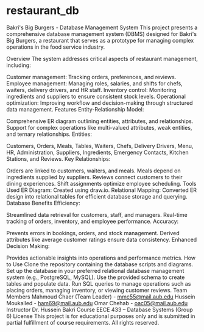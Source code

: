 # restaurant_db

Bakri's Big Burgers - Database Management System
This project presents a comprehensive database management system (DBMS) designed for Bakri's Big Burgers, a restaurant that serves as a prototype for managing complex operations in the food service industry.

Overview
The system addresses critical aspects of restaurant management, including:

Customer management: Tracking orders, preferences, and reviews.
Employee management: Managing roles, salaries, and shifts for chefs, waiters, delivery drivers, and HR staff.
Inventory control: Monitoring ingredients and suppliers to ensure consistent stock levels.
Operational optimization: Improving workflow and decision-making through structured data management.
Features
Entity-Relationship Model:

Comprehensive ER diagram outlining entities, attributes, and relationships.
Support for complex operations like multi-valued attributes, weak entities, and ternary relationships.
Entities:

Customers, Orders, Meals, Tables, Waiters, Chefs, Delivery Drivers, Menu, HR, Administration, Suppliers, Ingredients, Emergency Contacts, Kitchen Stations, and Reviews.
Key Relationships:

Orders are linked to customers, waiters, and meals.
Meals depend on ingredients supplied by suppliers.
Reviews connect customers to their dining experiences.
Shift assignments optimize employee scheduling.
Tools Used
ER Diagram: Created using draw.io.
Relational Mapping: Converted ER design into relational tables for efficient database storage and querying.
Database Benefits
Efficiency:

Streamlined data retrieval for customers, staff, and managers.
Real-time tracking of orders, inventory, and employee performance.
Accuracy:

Prevents errors in bookings, orders, and stock management.
Derived attributes like average customer ratings ensure data consistency.
Enhanced Decision Making:

Provides actionable insights into operations and performance metrics.
How to Use
Clone the repository containing the database scripts and diagrams.
Set up the database in your preferred relational database management system (e.g., PostgreSQL, MySQL).
Use the provided schema to create tables and populate data.
Run SQL queries to manage operations such as placing orders, managing inventory, or viewing customer reviews.
Team Members
Mahmoud Chaer (Team Leader) - mmc55@mail.aub.edu
Hussein Moukalled - ham69@mail.aub.edu
Omar Chehab - oac05@mail.aub.edu
Instructor
Dr. Hussein Bakri
Course
EECE 433 – Database Systems (Group 6)
License
This project is for educational purposes only and is submitted in partial fulfillment of course requirements. All rights reserved.

